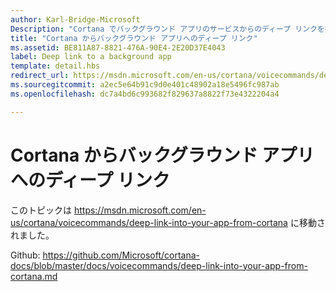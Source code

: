 ```yaml
---
author: Karl-Bridge-Microsoft
Description: "Cortana でバックグラウンド アプリのサービスからのディープ リンクを提供し、フォアグラウンドに特定の状態やコンテキストでアプリを起動します。"
title: "Cortana からバックグラウンド アプリへのディープ リンク"
ms.assetid: BE811A87-8821-476A-90E4-2E20D37E4043
label: Deep link to a background app
template: detail.hbs
redirect_url: https://msdn.microsoft.com/en-us/cortana/voicecommands/deep-link-into-your-app-from-cortana
ms.sourcegitcommit: a2ec5e64b91c9d0e401c48902a18e5496fc987ab
ms.openlocfilehash: dc7a4bd6c993682f829637a8822f73e4322204a4

---
```


# Cortana からバックグラウンド アプリへのディープ リンク

このトピックは https://msdn.microsoft.com/en-us/cortana/voicecommands/deep-link-into-your-app-from-cortana に移動されました。

Github: https://github.com/Microsoft/cortana-docs/blob/master/docs/voicecommands/deep-link-into-your-app-from-cortana.md



<!--HONumber=Jun16_HO4-->


